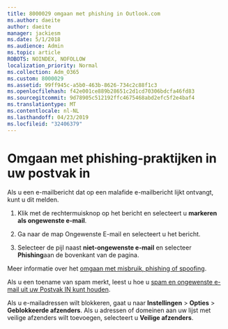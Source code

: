 ```yaml
---
title: 8000029 omgaan met phishing in Outlook.com
ms.author: daeite
author: daeite
manager: jackiesm
ms.date: 5/1/2018
ms.audience: Admin
ms.topic: article
ROBOTS: NOINDEX, NOFOLLOW
localization_priority: Normal
ms.collection: Adm_O365
ms.custom: 8000029
ms.assetid: 99ff945c-a5b0-463b-8626-734c2c88f1c3
ms.openlocfilehash: f42e001ce889b28651c2d1cd70306bdcfa46fd83
ms.sourcegitcommit: 9d78905c512192ffc4675468abd2efc5f2e4baf4
ms.translationtype: MT
ms.contentlocale: nl-NL
ms.lasthandoff: 04/23/2019
ms.locfileid: "32406379"
---
```

# <a name="deal-with-phishing-scams-in-your-inbox"></a>Omgaan met phishing-praktijken in uw postvak in

Als u een e-mailbericht dat op een malafide e-mailbericht lijkt ontvangt, kunt u dit melden.
  
1. Klik met de rechtermuisknop op het bericht en selecteert u **markeren als ongewenste e-mail**. 
    
2. Ga naar de map Ongewenste E-mail en selecteert u het bericht.
    
3. Selecteer de pijl naast **niet-ongewenste e-mail** en selecteer **Phishing**aan de bovenkant van de pagina. 
    
Meer informatie over het [omgaan met misbruik, phishing of spoofing](https://go.microsoft.com/fwlink/p/?linkid=873139).
  
Als u een toename van spam merkt, leest u hoe u [spam en ongewenste e-mail uit uw Postvak IN kunt houden](https://go.microsoft.com/fwlink/p/?linkid=873140).
  
Als u e-mailadressen wilt blokkeren, gaat u naar **Instellingen** \> **Opties** \> **Geblokkeerde afzenders**. Als u adressen of domeinen aan uw lijst met veilige afzenders wilt toevoegen, selecteert u **Veilige afzenders**. 
  

